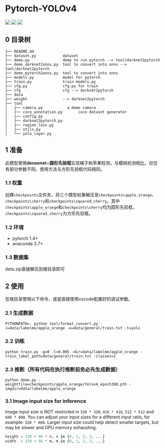 # Pytorch-YOLOv4

![](https://img.shields.io/static/v1?label=python&message=3.6|3.7&color=blue)
![](https://img.shields.io/static/v1?label=pytorch&message=1.4&color=<COLOR>)
[![](https://img.shields.io/static/v1?label=license&message=Apache2&color=green)](./License.txt)

## 0 目录树
```
├── README.md
├── dataset.py            dataset
├── demo.py               demo to run pytorch --> tool/darknet2pytorch
├── demo_darknet2onnx.py  tool to convert into onnx --> tool/darknet2pytorch
├── demo_pytorch2onnx.py  tool to convert into onnx
├── models.py             model for pytorch
├── train.py              train models.py
├── cfg.py                cfg.py for train
├── cfg                   cfg --> darknet2pytorch
├── data            
├── weight                --> darknet2pytorch
├── tool
│   ├── camera.py           a demo camera
│   ├── coco_annotation.py       coco dataset generator
│   ├── config.py
│   ├── darknet2pytorch.py
│   ├── region_loss.py
│   ├── utils.py
│   └── yolo_layer.py
```

## 1 准备
此模型使用**densenet**+**圆形先验框**实现橘子和苹果检测，与樱桃检测相比，仅仅有部分参数不同。使用方法与方形先验框代码相同。
### 1.1 权重
创建`checkpoints`文件夹，将三个模型权重解压至`checkpoints\apple_orange`、`checkpoints\cherry`和`checkpoints\squared_cherry`。其中`checkpoints\apple_orange`和`checkpoints\cherry`均为圆形先验框，`checkpoints\squared_cherry`为方形先验框。
### 1.2 环境
- pytorch 1.4+ 
- anaconda 3.7+
### 1.3 数据集
data.zip直接解压到根目录即可


## 2 使用
在根目录使用以下命令，或是直接使用vscode配置好的调试参数。
### 2.1 生成数据
```
PYTHONPATH=. python tool/format_convert.py -i=data/labelme/apple_orange -o=data/general/train.txt -t=yolo
```
### 2.2 训练
```
python train.py -g=0 -l=0.005 -dir=data/labelme/apple_orange -train_label_path=data/general/train.txt -classes=2
```

### 2.3 推断（所有代码在执行推断前务必先**生成数据**）
```
python demo.py -weightfile=checkpoints/apple_orange/Yolov4_epoch300.pth -imgdir=data/labelme/apple_orange
```
### 3.1 Image input size for inference

Image input size is NOT restricted in `320 * 320`, `416 * 416`, `512 * 512` and `608 * 608`.
You can adjust your input sizes for a different input ratio, for example: `320 * 608`.
Larger input size could help detect smaller targets, but may be slower and GPU memory exhausting.

```py
height = 320 + 96 * n, n in {0, 1, 2, 3, ...}
width  = 320 + 96 * m, m in {0, 1, 2, 3, ...}
```

